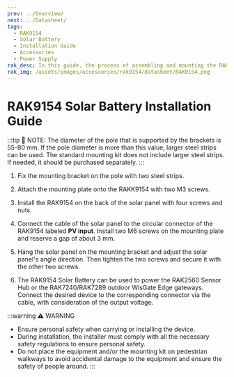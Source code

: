 ```yaml
---
prev: ../Overview/
next: ../Datasheet/
tags:
  - RAK9154
  - Solar Battery
  - Installation Guide
  - Accessories
  - Power Supply
rak_desc: In this guide, the process of assembling and mounting the RAK9154 Solar Battery will be shown step by step. Strict adherence to the steps guarantees a secured and durable solar battery.
rak_img: /assets/images/accessories/rak9154/datasheet/RAK9154.png
---
```


# RAK9154 Solar Battery Installation Guide

:::tip 📝 NOTE:
The diameter of the pole that is supported by the brackets is 55-80&nbsp;mm. If the pole diameter is more than this value, larger steel strips can be used. The standard mounting kit does not include larger steel strips. If needed, it should be purchased separately.
:::

1. Fix the mounting bracket on the pole with two steel strips.

<rk-img
src="/assets/images/accessories/rak9154/installation/1.fixing.png"
  width="15%"
  caption="Fixing the mounting bracket to the pole"
/>

2. Attach the mounting plate onto the RAKK9154 with two M3 screws.

<rk-img
src="/assets/images/accessories/rak9154/installation/2.attaching.png"
  width="35%"
  caption="Attaching the mounting plate"
/>

3. Install the RAK9154 on the back of the solar panel with four screws and nuts.

<rk-img
src="/assets/images/accessories/rak9154/installation/3.installing.png"
  width="40%"
  caption="Installing the battery on the solar panel"
/>

4. Connect the cable of the solar panel to the circular connector of the RAK9154 labeled **PV input**. Install two M6 screws on the mounting plate and reserve a gap of about 3&nbsp;mm.

<rk-img
src="/assets/images/accessories/rak9154/installation/4.connecting-the-solar-panel.png"
  width="40%"
  caption="Connecting the solar panel to the battery"
/>

5. Hang the solar panel on the mounting bracket and adjust the solar panel's angle direction. Then tighten the two screws and secure it with the other two screws.

<rk-img
src="/assets/images/accessories/rak9154/installation/5.hanging.png"
  width="35%"
  caption="Hanging the panel to the mounting bracket"
/>

6. The RAK9154 Solar Battery can be used to power the RAK2560 Sensor Hub or the RAK7240/RAK7289 outdoor WisGate Edge gateways. Connect the desired device to the corresponding connector via the cable, with consideration of the output voltage.

<rk-img
src="/assets/images/accessories/rak9154/installation/6.connecting-a-device.png"
  width="35%"
  caption="Connecting a device"
/>

:::warning ⚠️ WARNING
- Ensure personal safety when carrying or installing the device.
- During installation, the installer must comply with all the necessary safety regulations to ensure personal safety.
- Do not place the equipment and/or the mounting kit on pedestrian walkways to avoid accidental damage to the equipment and ensure the safety of people around.
:::
